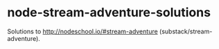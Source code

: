 node-stream-adventure-solutions
===============================

Solutions to http://nodeschool.io/#stream-adventure (substack/stream-adventure).

